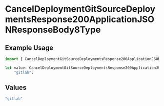 # CancelDeploymentGitSourceDeploymentsResponse200ApplicationJSONResponseBody8Type

## Example Usage

```typescript
import { CancelDeploymentGitSourceDeploymentsResponse200ApplicationJSONResponseBody8Type } from "@vercel/sdk/models/operations";

let value: CancelDeploymentGitSourceDeploymentsResponse200ApplicationJSONResponseBody8Type =
    "gitlab";
```

## Values

```typescript
"gitlab"
```